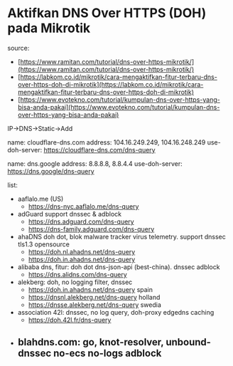 # Aktifkan DNS Over HTTPS (DOH) pada Mikrotik

source:
- [https://www.ramitan.com/tutorial/dns-over-https-mikrotik/](https://www.ramitan.com/tutorial/dns-over-https-mikrotik/)
- [https://labkom.co.id/mikrotik/cara-mengaktifkan-fitur-terbaru-dns-over-https-doh-di-mikrotik](https://labkom.co.id/mikrotik/cara-mengaktifkan-fitur-terbaru-dns-over-https-doh-di-mikrotik)
- [https://www.evotekno.com/tutorial/kumpulan-dns-over-https-yang-bisa-anda-pakai](https://www.evotekno.com/tutorial/kumpulan-dns-over-https-yang-bisa-anda-pakai)


IP->DNS->Static->Add

name: cloudflare-dns.com
address: 104.16.249.249, 104.16.248.249
use-doh-server: https://cloudflare-dns.com/dns-query

name: dns.google
address: 8.8.8.8, 8.8.4.4
use-doh-server: https://dns.google/dns-query

list:
- aaflalo.me (US)
  - https://dns-nyc.aaflalo.me/dns-query
- adGuard support dnssec & adblock
  - https://dns.adguard.com/dns-query
  - https://dns-family.adguard.com/dns-query
- ahaDNS doh dot, blok malware tracker virus telemetry. support dnssec tls1.3 opensource
  - https://doh.nl.ahadns.net/dns-query
  -  https://doh.in.ahadns.net/dns-query
- alibaba dns, fitur: doh dot dns-json-api (best-china). dnssec adblock
  - https://dns.alidns.com/dns-query
- alekberg: doh, no logging filter, dnssec
  - https://doh.in.ahadns.net/dns-query spain
  - https://dnsnl.alekberg.net/dns-query holland
  - https://dnsse.alekberg.net/dns-query swedia
- association 42l: dnssec, no log query, doh-proxy edgedns caching
  - https://doh.42l.fr/dns-query
- blahdns.com: go, knot-resolver, unbound-dnssec no-ecs no-logs adblock
  - 



